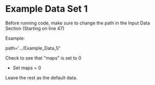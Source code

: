 # Example Data Set 1

Before running code, make sure to change the path in the Input Data Section (Starting on line 47)

Example:

path='.../Example_Data_1/'

Check to see that "maps" is set to 0 
* Set maps = 0

Leave the rest as the default data.
